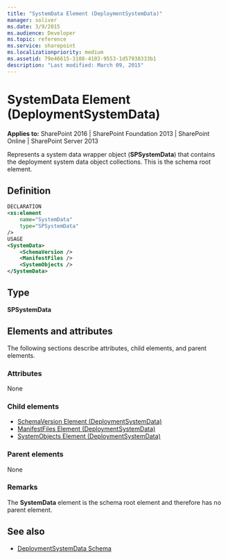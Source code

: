 ```yaml
---
title: "SystemData Element (DeploymentSystemData)"
manager: soliver
ms.date: 3/9/2015
ms.audience: Developer
ms.topic: reference
ms.service: sharepoint
ms.localizationpriority: medium
ms.assetid: 79e46615-3108-4103-9553-1d57938333b1
description: "Last modified: March 09, 2015"
---
```


# SystemData Element (DeploymentSystemData)

**Applies to:** SharePoint 2016 | SharePoint Foundation 2013 | SharePoint Online | SharePoint Server 2013
  
Represents a system data wrapper object (**SPSystemData**) that contains the deployment system data object collections. This is the schema root element. 

## Definition

```XML
DECLARATION
<xs:element 
    name="SystemData" 
    type="SPSystemData" 
/>
USAGE
<SystemData>
    <SchemaVersion />
    <ManifestFiles />
    <SystemObjects />
</SystemData>

```

## Type

**SPSystemData**
  
## Elements and attributes

The following sections describe attributes, child elements, and parent elements.

### Attributes

None
   
### Child elements

- [SchemaVersion Element (DeploymentSystemData)](schemaversion-element-deploymentsystemdata.md) 
- [ManifestFiles Element (DeploymentSystemData)](manifestfiles-element-deploymentsystemdata.md)
- [SystemObjects Element (DeploymentSystemData)](systemobjects-element-deploymentsystemdata.md)
   
### Parent elements

None
   
### Remarks

The **SystemData** element is the schema root element and therefore has no parent element. 
  
## See also

- [DeploymentSystemData Schema](deploymentsystemdata-schema.md)

